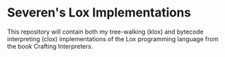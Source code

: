 # Severen's Lox Implementations

This repository will contain both my tree-walking (klox) and bytecode interpreting
(clox) implementations of the Lox programming language from the book Crafting
Interpreters.
